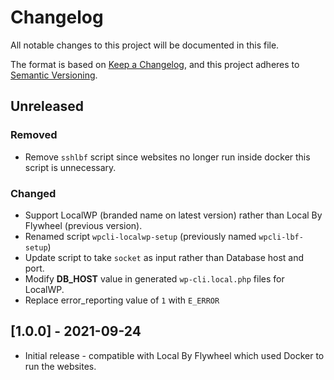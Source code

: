 # Changelog
All notable changes to this project will be documented in this file.

The format is based on [Keep a Changelog](https://keepachangelog.com/en/1.0.0/),
and this project adheres to [Semantic Versioning](https://semver.org/spec/v2.0.0.html).

## Unreleased
### Removed
- Remove `sshlbf` script since websites no longer run inside docker this script is unnecessary.

### Changed
- Support LocalWP (branded name on latest version) rather than Local By Flywheel (previous version).
- Renamed script `wpcli-localwp-setup` (previously named `wpcli-lbf-setup`)
- Update script to take `socket` as input rather than Database host and port.
- Modify **DB_HOST** value in generated `wp-cli.local.php` files for LocalWP.
- Replace error_reporting value of `1` with `E_ERROR`

## [1.0.0] - 2021-09-24

- Initial release - compatible with Local By Flywheel which used Docker to run the websites.
